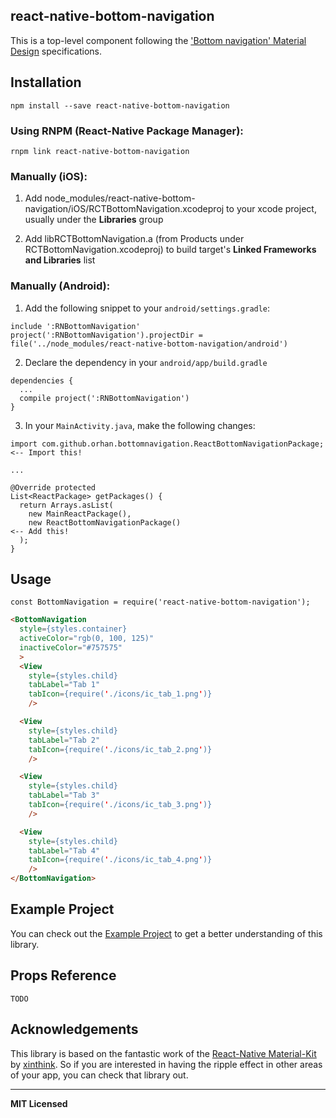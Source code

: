 
## react-native-bottom-navigation

This is a top-level component following the ['Bottom navigation' Material Design](https://material.google.com/components/bottom-navigation.html#) specifications.


## Installation

`npm install --save react-native-bottom-navigation`


### Using RNPM (React-Native Package Manager):

`rnpm link react-native-bottom-navigation`


### Manually (iOS):

  1. Add node_modules/react-native-bottom-navigation/iOS/RCTBottomNavigation.xcodeproj to your xcode project, usually under the **Libraries** group
  
  2. Add libRCTBottomNavigation.a (from Products under RCTBottomNavigation.xcodeproj) to build target's **Linked Frameworks and Libraries** list


### Manually (Android):

  1. Add the following snippet to your `android/settings.gradle`:
  ```
  include ':RNBottomNavigation'
  project(':RNBottomNavigation').projectDir = file('../node_modules/react-native-bottom-navigation/android')
  ```

  2. Declare the dependency in your `android/app/build.gradle`
  ```
  dependencies {
    ...
    compile project(':RNBottomNavigation')
  }
  ```

  3. In your `MainActivity.java`, make the following changes:
  ```
  import com.github.orhan.bottomnavigation.ReactBottomNavigationPackage;     <-- Import this!

  ...

  @Override protected
  List<ReactPackage> getPackages() {
    return Arrays.asList(
      new MainReactPackage(),
      new ReactBottomNavigationPackage()                                     <-- Add this!
    );
  }
  ```

## Usage

`const BottomNavigation = require('react-native-bottom-navigation');`

```html
<BottomNavigation
  style={styles.container}
  activeColor="rgb(0, 100, 125)"
  inactiveColor="#757575"
  >
  <View
    style={styles.child}
    tabLabel="Tab 1"
    tabIcon={require('./icons/ic_tab_1.png')}
    />

  <View
    style={styles.child}
    tabLabel="Tab 2"
    tabIcon={require('./icons/ic_tab_2.png')}
    />

  <View
    style={styles.child}
    tabLabel="Tab 3"
    tabIcon={require('./icons/ic_tab_3.png')}
    />

  <View
    style={styles.child}
    tabLabel="Tab 4"
    tabIcon={require('./icons/ic_tab_4.png')}
    />
</BottomNavigation>
```

## Example Project

You can check out the [Example Project](https://github.com/orhan/react-native-bottom-navigation-example) to get a better understanding of this library.

## Props Reference

`TODO`

## Acknowledgements

This library is based on the fantastic work of the [React-Native Material-Kit](https://github.com/xinthink/react-native-material-kit) by [xinthink](https://github.com/xinthink). So if you are interested in having the ripple effect in other areas of your app, you can check that library out.

---

**MIT Licensed**

